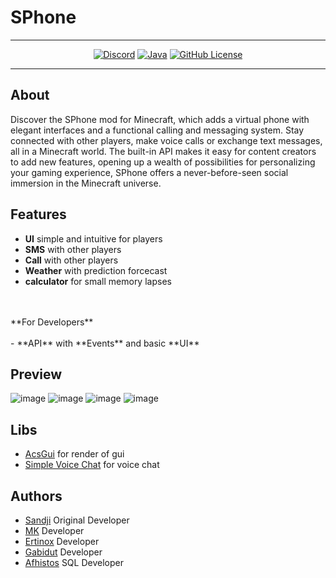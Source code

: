 
# SPhone


----
<p align="center">
<a href="#"><img src="https://cdn.rawgit.com/aleen42/badges/master/src/discord.svg" alt="Discord"></a>
  <a href="#"><img src="https://cdn.rawgit.com/aleen42/badges/master/src/java.svg" alt="Java"></a>
  <a href="#"><img src="https://img.shields.io/badge/license-MIT-blue.svg" alt="GitHub License"></a>
</p>

----
## About
Discover the SPhone mod for Minecraft, which adds a virtual phone with elegant interfaces 
and a functional calling and messaging system. Stay connected with other players, make 
voice calls or exchange text messages, all in a Minecraft world. The built-in API makes 
it easy for content creators to add new features, opening up a wealth of possibilities 
for personalizing your gaming experience, SPhone offers a never-before-seen social 
immersion in the Minecraft universe.

## Features
- **UI** simple and intuitive for players
- **SMS** with other players
- **Call** with other players
- **Weather** with prediction forcecast
- **calculator** for small memory lapses
<br>
<br>
**For Developers**
<br>
<br>
- **API** with **Events** and basic **UI**

## Preview
  ![image](https://cdn.discordapp.com/attachments/1133901552483049562/1134220428219527168/image.png)
  ![image](https://cdn.discordapp.com/attachments/1133901552483049562/1134140238739030076/image.png)
  ![image](https://cdn.discordapp.com/attachments/1133901552483049562/1134220104624783370/image.png)
  ![image](https://cdn.discordapp.com/attachments/1133901552483049562/1134220602119561319/image.png)
## Libs
- [AcsGui](https://discord.gg/DsaDZsHfjk) for render of gui
- [Simple Voice Chat](https://www.curseforge.com/minecraft/mc-mods/simple-voice-chat) for voice chat
## Authors
- [Sandji](https://github.com/SandjiGit) Original Developer
- [MK](https://github.com/Florent-Marc) Developer
- [Ertinox](https://github.com/Ertinox45) Developer
- [Gabidut](https://github.com/gabidut) Developer
- [Afhistos](https://github.com/afhistos) SQL Developer
